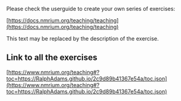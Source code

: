 Please check the userguide to create your own series of exercises:

[https://docs.nmrium.org/teaching/teaching](https://docs.nmrium.org/teaching/teaching)

This text may be replaced by the description of the exercise.

## Link to all the exercises

[https://www.nmrium.org/teaching#?toc=https://RalphAdams.github.io/2c9d89b41367e54a/toc.json](https://www.nmrium.org/teaching#?toc=https://RalphAdams.github.io/2c9d89b41367e54a/toc.json)

